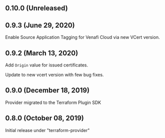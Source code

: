 ## 0.10.0 (Unreleased)
## 0.9.3 (June 29, 2020)

Enable Source Application Tagging for Venafi Cloud via new VCert version.

## 0.9.2 (March 13, 2020)

Add `Origin` value for issued certificates.

Update to new vcert version with few bug fixes.

## 0.9.0 (December 18, 2019)

Provider migrated to the Terraform Plugin SDK

## 0.8.0 (October 08, 2019)

Initial release under "terraform-provider"
